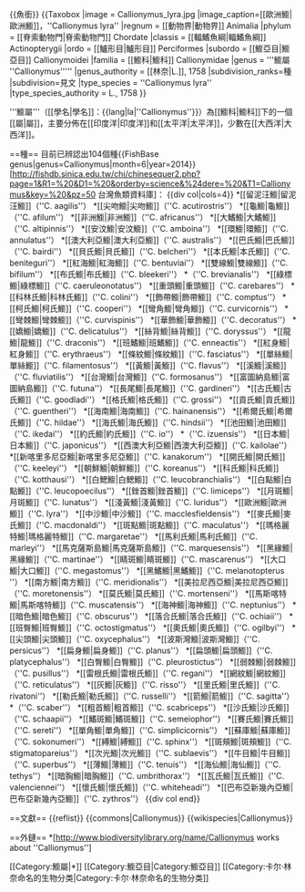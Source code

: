 {{魚銜}}
{{Taxobox
|image = Callionymus_lyra.jpg
|image_caption=[[歐洲䲗|歐洲䲗]]，''Callionymus lyra''
|regnum = [[動物界|動物界]] Animalia
|phylum = [[脊索動物門|脊索動物門]] Chordate
|classis = [[輻鰭魚綱|輻鰭魚綱]] Actinopterygii
|ordo = [[鱸形目|鱸形目]] Perciformes
|subordo = [[䲗亞目|䲗亞目]] Callionymoidei
|familia = [[䲗科|䲗科]] Callionymidae
|genus = '''䲗屬 ''Callionymus'''''
|genus_authority = [[林奈|L.]], 1758
|subdivision_ranks=種
|subdivision=見文
|type_species = ''Callionymus lyra''
|type_species_authority = L., 1758
}}

'''䲗屬'''（[[學名|學名]]：{{lang|la|''Callionymus''}}）為[[䲗科|䲗科]]下的一個[[屬|屬]]，主要分佈在[[印度洋|印度洋]]和[[太平洋|太平洋]]，少數在[[大西洋|大西洋]]。

==種==
目前已辨認出104個種<ref>{{FishBase genus|genus=Callionymus|month=6|year=2014}}</ref><ref>[http://fishdb.sinica.edu.tw/chi/chinesequer2.php?page=1&R1=%20&D1=%20&orderby=science&%24dere=%20&T1=Callionymus&key=%20&pz=50 台灣魚類資料庫]</ref>：
{{div col|cols=4}}
*[[留泥汪䲗|留泥汪䲗]]（''C. aagilis''）
*[[尖吻䲗|尖吻䲗]]（''C. acutirostris''）
*[[龜䲗|龜䲗]]（''C. afilum''）
*[[非洲䲗|非洲䲗]]（''C. africanus''）
*[[大鰭䲗|大鰭䲗]]（''C. altipinnis''）
*[[安汶䲗|安汶䲗]]（''C. amboina''）
*[[環䲗|環䲗]]（''C. annulatus''）
*[[澳大利亞䲗|澳大利亞䲗]]（''C. australis''）
*[[巴氏䲗|巴氏䲗]]（''C. bairdi''）
*[[貝氏䲗|貝氏䲗]]（''C. belcheri''）
*[[本氏䲗|本氏䲗]]（''C. beniteguri''）
*[[紅海䲗|紅海䲗]]（''C. bentuviai''）
*[[雙線䲗|雙線䲗]]（''C. bifilum''）
*[[布氏䲗|布氏䲗]]（''C. bleekeri''）
*（''C. brevianalis''）
*[[綠標䲗|綠標䲗]]（''C. caeruleonotatus''）
*[[重頭䲗|重頭䲗]]（''C. carebares''）
*[[科林氏䲗|科林氏䲗]]（''C. colini''）
*[[飾帶䲗|飾帶䲗]]（''C. comptus''）
*[[柯氏䲗|柯氏䲗]]（''C. cooperi''）
*[[彎角䲗|彎角䲗]]（''C. curvicornis''）
*[[彎棘䲗|彎棘䲗]]（''C. curvispinis''）
*[[華飾䲗|華飾䲗]]（''C. decoratus''）
*[[嬌䲗|嬌䲗]]（''C. delicatulus''）
*[[絲背䲗|絲背䲗]]（''C. doryssus''）
*[[龍䲗|龍䲗]]（''C. draconis''）
*[[班鰭䲗|班鰭䲗]]（''C. enneactis''）
*[[紅身䲗|紅身䲗]]（''C. erythraeus''）
*[[條紋䲗|條紋䲗]]（''C. fasciatus''）
*[[單絲䲗|單絲䲗]]（''C. filamentosus''）
*[[黃䲗|黃䲗]]（''C. flavus''）
*[[溪䲗|溪䲗]]（''C. fluviatilis''）
*[[台灣䲗|台灣䲗]]（''C. formosanus''）
*[[富圖納島䲗|富圖納島䲗]]（''C. futuna''）
*[[長尾䲗|長尾䲗]]（''C. gardineri''）
*[[古氏䲗|古氏䲗]]（''C. goodladi''）
*[[格氏䲗|格氏䲗]]（''C. grossi''）
*[[貢氏䲗|貢氏䲗]]（''C. guentheri''）
*[[海南䲗|海南䲗]]（''C. hainanensis''）
*[[希爾氏䲗|希爾氏䲗]]（''C. hildae''）
*[[海氏䲗|海氏䲗]]（''C. hindsii''）
*[[池田䲗|池田䲗]]（''C. ikedai''）
*[[約氏䲗|約氏䲗]]（''C. io''）
*（''C. izuensis''）
*[[日本䲗|日本䲗]]（''C. japonicus''）
*[[西澳大利亞䲗|西澳大利亞䲗]]（''C. kailolae''）
*[[新喀里多尼亞䲗|新喀里多尼亞䲗]]（''C. kanakorum''）
*[[開氏䲗|開氏䲗]]（''C. keeleyi''）
*[[朝鮮䲗|朝鮮䲗]]（''C. koreanus''）
*[[科氏䲗|科氏䲗]]（''C. kotthausi''）
*[[白鰓䲗|白鰓䲗]]（''C. leucobranchialis''）
*[[白點䲗|白點䲗]]（''C. leucopoecilus''）
*[[銼首䲗|銼首䲗]]（''C. limiceps''）
*[[月斑䲗|月斑䲗]]（''C. lunatus''）
*[[淺黃䲗|淺黃䲗]]（''C. luridus''）
*[[歐洲䲗|歐洲䲗]]（''C. lyra''）
*[[中沙䲗|中沙䲗]]（''C. macclesfieldensis''）
*[[麥氏䲗|麥氏䲗]]（''C. macdonaldi''）
*[[斑點䲗|斑點䲗]]（''C. maculatus''）
*[[瑪格麗特䲗|瑪格麗特䲗]]（''C. margaretae''）
*[[馬利氏䲗|馬利氏䲗]]（''C. marleyi''）
*[[馬克薩斯島䲗|馬克薩斯島䲗]]（''C. marquesensis''）
*[[黑緣䲗|黑緣䲗]]（''C. martinae''）
*[[睛斑䲗|睛斑䲗]]（''C. mascarenus''）
*[[大口䲗|大口䲗]]（''C. megastomus''）
*[[黑鰭䲗|黑鰭䲗]]（''C. melanotopterus ''）
*[[南方䲗|南方䲗]]（''C. meridionalis''）
*[[美拉尼西亞䲗|美拉尼西亞䲗]]（''C. moretonensis''）
*[[莫氏䲗|莫氏䲗]]（''C. mortenseni''）
*[[馬斯喀特䲗|馬斯喀特䲗]]（''C. muscatensis''）
*[[海神䲗|海神䲗]]（''C. neptunius''）
*[[暗色䲗|暗色䲗]]（''C. obscurus''）
*[[落合氏䲗|落合氏䲗]]（''C. ochiaii''）
*[[班臀䲗|班臀䲗]]（''C. octostigmatus''）
*[[奧氏䲗|奧氏䲗]]（''C. ogilbyi''）
*[[尖頭䲗|尖頭䲗]]（''C. oxycephalus''）
*[[波斯灣䲗|波斯灣䲗]]（''C. persicus''）
*[[扁身䲗|扁身䲗]]（''C. planus''）
*[[扁頭䲗|扁頭䲗]]（''C. platycephalus''）
*[[白臀䲗|白臀䲗]]（''C. pleurostictus''）
*[[弱棘䲗|弱棘䲗]]（''C. pusillus''）
*[[雷根氏䲗|雷根氏䲗]]（''C. regani''）
*[[網紋䲗|網紋䲗]]（''C. reticulatus''）
*[[灰䲗|灰䲗]]（''C. risso''）
*[[里氏䲗|里氏䲗]]（''C. rivatoni''）
*[[勒氏䲗|勒氏䲗]]（''C. russelli''）
*[[箭䲗|箭䲗]]（''C. sagitta''）
*（''C. scaber''）
*[[粗首䲗|粗首䲗]]（''C. scabriceps''）
*[[沙氏䲗|沙氏䲗]]（''C. schaapii''）
*[[鰭斑䲗|鰭斑䲗]]（''C. semeiophor''）
*[[賽氏䲗|賽氏䲗]]（''C. sereti''）
*[[單角䲗|單角䲗]]（''C. simplicicornis''）
*[[蘇庫䲗|蘇庫䲗]]（''C. sokonumeri''）
*[[縛䲗|縛䲗]]（''C. sphinx''）
*[[斑頰䲗|斑頰䲗]]（''C. stigmatopareius''）
*[[次光䲗|次光䲗]]（''C. sublaevis''）
*[[牛目䲗|牛目䲗]]（''C. superbus''）
*[[薄䲗|薄䲗]]（''C. tenuis''）
*[[海仙䲗|海仙䲗]]（''C. tethys''）
*[[暗胸䲗|暗胸䲗]]（''C. umbrithorax''）
*[[瓦氏䲗|瓦氏䲗]]（''C. valenciennei''）
*[[懷氏䲗|懷氏䲗]]（''C. whiteheadi''）
*[[巴布亞新幾內亞䲗|巴布亞新幾內亞䲗]]（''C. zythros''）
{{div col end}}

==文獻==
{{reflist}}
{{commons|Callionymus}}
{{wikispecies|Callionymus}}

==外鏈==
*[http://www.biodiversitylibrary.org/name/Callionymus works about ''Callionymus'']

[[Category:䲗屬|*]]
[[Category:䲗亞目|Category:䲗亞目]]
[[Category:卡尔·林奈命名的生物分类|Category:卡尔·林奈命名的生物分类]]